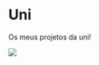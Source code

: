# Uni
Os meus projetos da uni!

<a href="https://github.com/anuraghazra/github-readme-stats">
  <img align="center" src="https://github-readme-stats.vercel.app/api/top-langs/?username=BichoTraveco&langs_count=8&hide=TeX,roff,shell" />
</a>

